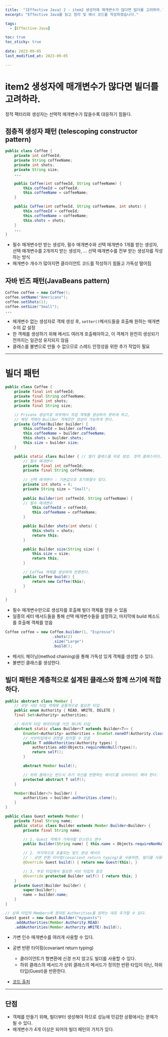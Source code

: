 ```yaml
---
title:  "[Effective Java] 2 - item2 생성자에 매개변수가 많다면 빌더를 고려하라."
excerpt: "Effective Java를 읽고 정리 및 예시 코드를 작성하였습니다."

tags:
  - [Effective-Java]

toc: true
toc_sticky: true
 
date: 2023-09-05
last_modified_at: 2023-09-05

---
```


# item2 생성자에 매개변수가 많다면 빌더를 고려하라.

정적 팩터리와 생성자는 선택적 매개변수가 많을수록 대응하기 힘들다.

## 점층적 생성자 패턴 (telescoping constructor pattern)

```java
public class Coffee {
    private int coffeeId;
    private String coffeeName;
    private int shots;
    private String size;
    ...

    public Coffee(int coffeeId, String coffeeName) {
        this.coffeeId = coffeeId;
        this.coffeeName = coffeeName;
    }

    public Coffee(int coffeeId, String coffeeName, int shots) {
        this.coffeeId = coffeeId;
        this.coffeeName = coffeeName;
        this.shots = shots;
    }
	...
}

```

- 필수 매개변수만 받는 생성자, 필수 매개변수와 선택 매개변수 1개를 받는 생성자, 선택 매개변수를 2개까지 받는 생성자, ... 선택 매개변수를 전부 받는 생성자를 작성하는 방식
- 매개변수 개수가 많아지면 클라이언트 코드를 작성하기 힘들고 가독성 떨어짐

## 자바 빈즈 패턴(JavaBeans pattern)

```java
Coffee coffee = new Coffee();
coffee.setName("Americano");
coffee.setShots(1);
coffee.setSize("Small");
...
```

- 매개변수 없는 생성자로 객체 생성 후, `setter()`메서드들을 호출해 원하는 매개변수의 값 설정
- 한 객체를 생성하기 위해 메서드 여러개 호출해야하고, 이 객체가 완전히 생성되기 전까지는 일관성 유지되지 않음
- 클래스를 불변으로 만들 수 없으므로 스레드 안정성을 위한 추가 작업이 필요

---

# 빌더 패턴

```java
public class Coffee {
    private final int coffeeId;
    private final String coffeeName;
    private final int shots;
    private final String size;

    // Private 생성자로 외부에서 직접 객체를 생성하지 못하게 하고,
    // 해당 객체의 Builder 객체로만 생성이 가능하게 한다.
    private Coffee(Builder builder) {
        this.coffeeId = builder.coffeeId;
        this.coffeeName = builder.coffeeName;
        this.shots = builder.shots;
        this.size = builder.size;
    }

    public static class Builder { // 빌더 클래스를 따로 생성. 정적 클래스이다.
	    // 필수 매개변수
        private final int coffeeId;
        private final String coffeeName;
	    
	    // 선택 매개변수 : 기본값으로 초기화할수 있다.
        private int shots = 0;
        private String size = "Small"; 
    
        public Builder(int coffeeId, String coffeeName) { 
        // 필수 매개변수
            this.coffeeId = coffeeId;
            this.coffeeName = coffeeName;
        }

        public Builder shots(int shots) {
            this.shots = shots;
            return this;
        }

        public Builder size(String size) {
            this.size = size;
            return this;
        }

        // Coffee 객체를 생성하여 반환한다.
        public Coffee build() {
            return new Coffee(this);
        }
    }

}
```

- 필수 매개변수만으로 생성자를 호출해 빌더 객체를 얻을 수 있음
- 일종의 세터 메서드들을 통해 선택 매개변수들을 설정하고, 마지막에 build 메소드를 호출해 객체를 얻음

```java
Coffee coffee = new Coffee.builder(1, "Espresso")
                     .shots(2)
                     .size("Large")
                     .build();

```

- 메서드 체이닝(method chaining)을 통해 가독성 있게 객체를 생성할 수 있다.
- 불변인 클래스를 생성한다.

## 빌더 패턴은 계층적으로 설계된 클래스와 함께 쓰기에 적합하다.

```java
public abstract class Member {
    // 모든 서브 타입 객체에 공통적으로 필요한 타입
    public enum Authority { READ, WRITE, DELETE }
    final Set<Authority> authorities;

    // 재귀적 타입 파라미터를 가진 제너릭 타입
    abstract static class Builder<T extends Builder<T>> {
        EnumSet<Authority> authorities = EnumSet.noneOf(Authority.class);
        // 서브타입에서 권한을 정의할 수 있음
        public T addAuthorities(Authority types) {
            authorities.add(Objects.requireNonNull(types));
            return self();
        }

        abstract Member build();

        // 하위 클래스는 반드시 자기 자신을 반환하는 메서드를 오버라이드 해야 한다.
        protected abstract T self();
    }

    Member(Builder<?> builder) {
        authorities = builder.authorities.clone();
    }
}
```

```java
public class Guest extends Member {
    private final String name;
    public static class Builder extends Member.Builder<Builder> {
        private final String name;

        // 1. Guest 객체가 가져야할 인스턴스 변수
        public Builder(String name) { this.name = Objects.requireNonNull(name); }

        // 2. 마지막으로 호출되는 빌드 완성 메서드
        // - 공변 반환 타이핑(covariant return typing)을 사용하면, 빌더를 사용하는 클라이언트는 캐스팅이 필요없다.
        @Override Guest build() { return new Guest(this); }

        // 3. 부모 타입에서 필요한 서브 타입의 참조
        @Override protected Builder self() { return this; }
    }
    private Guest(Builder builder) {
        super(builder);
        name = builder.name;
    }
}

// 상위 타입의 Members에 정의된 Authorities를 원하는 대로 추가할 수 있다.
Guest guest = new Guest.Builder("myguests")
    .addAuthorities(Member.Authority.READ)
    .addAuthorities(Member.Authority.WRITE).build();
```

- 가변 인수 매개변수를 여러개 사용할 수 있다.
- 공변 반환 타이핑(covariant return typing)
	- 클라이언트가 형변환에 신경 쓰지 않고도 빌더를 사용할 수 있다.
	- 하위 클래스의 메서드가 상위 클래스의 메서드가 정의한 반환 타입이 아닌, 하위 타입(Guest)을 반환한다.

- [코드 출처](https://github.com/Meet-Coder-Study/book-effective-java/blob/main/2장/2_생성자에%20매개변수가%20많다면%20빌더를%20고려하라_박창원.md)

---

## 단점


- 객체를 만들기 위해, 빌더부터 생성해야 하므로 성능에 민감한 상황에서는 문제가 될 수 있다.
- 매개변수가 4개 이상은 되어야 빌더 패턴의 가치가 있다.